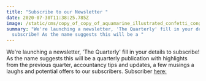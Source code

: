 ```yaml
---
title: "Subscribe to our Newsletter "
date: 2020-07-30T11:38:25.785Z
image: /static/cms/copy_of_copy_of_aquamarine_illustrated_confetti_congratulations_email_header.png
summary: "We're launching a newsletter, 'The Quarterly' fill in your details to
  subscribe! As the name suggests this will be a "
---
```

We're launching a newsletter, 'The Quarterly' fill in your details to subscribe! As the name suggests this will be a quarterly publication with highlights from the previous quarter, accountancy tips and updates, a few musings a laughs and potential offers to our subscribers. Subscriber [here:](https://share.hsforms.com/1gvDYXJ6TSvept1DVpcTwFA4rszs)